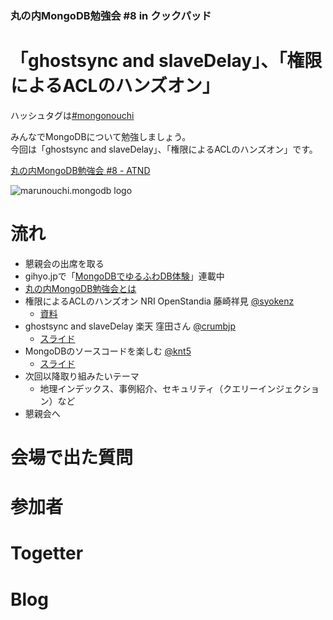 ### 丸の内MongoDB勉強会 #8 in クックパッド

# 「ghostsync and slaveDelay」、「権限によるACLのハンズオン」

ハッシュタグは[#mongonouchi](https://twitter.com/search?q=%23mongonouchi&src=hash)

みんなでMongoDBについて勉強しましょう。  
今回は「ghostsync and slaveDelay」、「権限によるACLのハンズオン」です。

[丸の内MongoDB勉強会 #8 - ATND](http://atnd.org/events/37869)

![marunouchi.mongodb logo](http://syokenz.github.com/marunouchi-mongodb/images/mongodb_logo.png)


# 流れ
* 懇親会の出席を取る
* gihyo.jpで「[MongoDBでゆるふわDB体験](http://gihyo.jp/dev/serial/01/mongodb)」連載中
* [丸の内MongoDB勉強会とは](http://syokenz.github.com/slides/mongonouchi/)
* 権限によるACLのハンズオン NRI OpenStandia 藤崎祥見 [@syokenz](http://twitter.com/syokenz)
  * [資料]()
* ghostsync and slaveDelay 楽天 窪田さん [@crumbjp](http://twitter.com/crumbjp)
  * [スライド]()
* MongoDBのソースコードを楽しむ [@knt5](http://twitter.com/knt5)
  * [スライド]()
* 次回以降取り組みたいテーマ
  * 地理インデックス、事例紹介、セキュリティ（クエリーインジェクション）など
* 懇親会へ


# 会場で出た質問


# 参加者


# Togetter


# Blog

